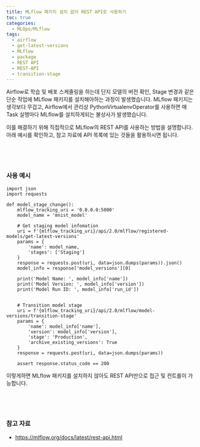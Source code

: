```yaml
---
title: MLflow 패키지 설치 없이 REST API로 사용하기
toc: true
categories:
  - MLOps/MLflow
tags:
  - airflow
  - get-latest-versions
  - MLflow
  - package
  - REST API
  - REST-API
  - transition-stage
---
```


Airflow로 학습 및 배포 스케줄링을 하는데 단지 모델의 버전 확인, Stage 변경과 같은 단순 작업에 MLflow 패키지를 설치해야하는 과정이 발생했습니다. MLflow 패키지는 생각보다 무겁고, Airflow에서 관리상 PythonVirtualenvOperator를 사용하면 매 Task 실행마다 MLflow를 설치하게되는 불상사가 발생했습니다.


이를 해결하기 위해 직접적으로 MLflow의 REST API를 사용하는 방법을 설명합니다. 아래 예시를 확인하고, 참고 자료에 API 목록에 있는 것들을 활용하시면 됩니다.


 


 


### **사용 예시**



```
import json
import requests

def model_stage_change():
	mlflow_tracking_uri = '0.0.0.0:5000'
    model_name = 'mnist_model'
    
    # Get staging model infomation
    uri = f'{mlflow_tracking_uri}/api/2.0/mlflow/registered-models/get-latest-versions'
    params = {
    	'name': model_name,
        'stages': ['Staging']
    }
    response = requests.post(uri, data=json.dumps(params)).json()
    model_info = response['model_versions'][0]
    
    print('Model Name: ', model_info['name'])
    print('Model Version: ', model_info['version'])
    print('Model Run ID: ', model_info['run_id'])
    
    
    # Transition model stage
    uri = f'{mlflow_tracking_uri}/api/2.0/mlflow/model-versions/transition-stage'
    params = {
    	'name': model_info['name'],
        'version': model_info['version'],
        'stage': 'Production',
        'archive_existing_versions': True
    }
    response = requests.post(uri, data=json.dumps(params))
    
    assert response.status_code == 200
```

이렇게하면 MLflow 패키지를 설치하지 않아도 REST API만으로 접근 및 컨트롤이 가능합니다.


 


 


### **참고 자료**


* <https://mlflow.org/docs/latest/rest-api.html>


 

